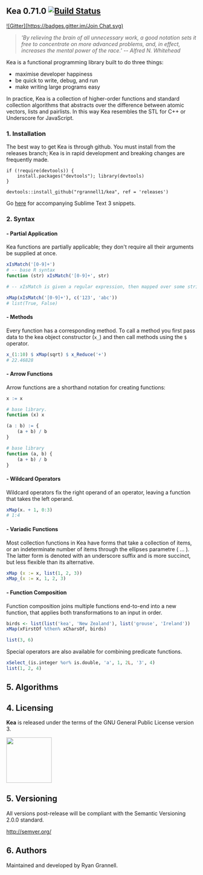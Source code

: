 
Kea 0.71.0 [![Build Status](https://travis-ci.org/rgrannell1/kea.png)](https://travis-ci.org/rgrannell1/kea)
-----------------------------------
[![Gitter](https://badges.gitter.im/Join Chat.svg)](https://gitter.im/rgrannell1/kea?utm_source=badge&utm_medium=badge&utm_campaign=pr-badge&utm_content=badge)

> *'By relieving the brain of all unnecessary work, a good notation sets it free to concentrate on more advanced problems, and, in effect, increases the mental power of the race.' -- Alfred N. Whitehead*

Kea is a functional programming library built to do three things:

* maximise developer happiness
* be quick to write, debug, and run
* make writing large programs easy

In practice, Kea is a collection of higher-order functions and standard collection algorithms that abstracts over the difference between atomic vectors, lists and pairlists. In this way Kea resembles the STL for C++ or Underscore for JavaScript. 

### 1. Installation

The best way to get Kea is through github. You must install from the releases branch; Kea is in rapid development and breaking changes are frequently made.

```splus
if (!require(devtools)) {
    install.packages("devtools"); library(devtools)
}

devtools::install_github("rgrannell1/kea", ref = 'releases')
```

Go [here](https://github.com/rgrannell1/kea-snippets) for accompanying Sublime Text 3 snippets.

### 2. Syntax

#### - Partial Application

Kea functions are partially applicable; they don't require all their arguments be supplied at once.

```r
xIsMatch('[0-9]+')
# -- base R syntax
function (str) xIsMatch('[0-9]+', str)

# -- xIsMatch is given a regular expression, then mapped over some strings.

xMap(xIsMatch('[0-9]+'), c('123', 'abc'))
# list(True, False)
```

#### - Methods

Every function has a corresponding method. To call a method you first pass data
to the kea object constructor (`x_`) and then call methods using the `$` operator.

```r
x_(1:10) $ xMap(sqrt) $ x_Reduce('+')
# 22.46828
```

#### - Arrow Functions

Arrow functions are a shorthand notation for creating functions:

```r
x := x

# base library.
function (x) x

(a : b) := {
	(a + b) / b
}

# base library
function (a, b) {
	(a + b) / b
}
```

#### - Wildcard Operators

Wildcard operators fix the right operand of an operator, leaving a function that takes the left operand.

```r
xMap(x. + 1, 0:3)
# 1:4
```

#### - Variadic Functions

Most collection functions in Kea have forms that take a collection of items, or an indeterminate number of items through the ellipses parametre ( ... ). The latter form is denoted with an underscore suffix and is more succinct, but less flexible than its alternative.

```r
xMap (x := x, list(1, 2, 3))
xMap_(x := x, 1, 2, 3)
```

#### - Function Composition

Function composition joins multiple functions end-to-end into a new function, that applies both transformations to an input in order.

```r
birds <- list(list('kea', 'New Zealand'), list('grouse', 'Ireland'))
xMap(xFirstOf %then% xCharsOf, birds)

list(3, 6)
```

Special operators are also available for combining predicate functions.

```r
xSelect_(is.integer %or% is.double, 'a', 1, 2L, '3', 4)
list(1, 2, 4)
```

## 5. Algorithms

## 4. Licensing

**Kea** is released under the terms of the GNU General Public License version 3.

<img src="https://raw.githubusercontent.com/rgrannell1/kea/develop/gpl3.png" height = "120"> </img>

## 5. Versioning

All versions post-release will be compliant with the Semantic Versioning 2.0.0 standard.

http://semver.org/

## 6. Authors

Maintained and developed by Ryan Grannell.
